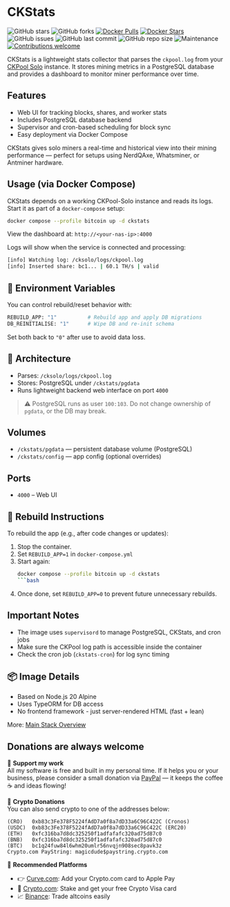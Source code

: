 # CKStats
![GitHub stars](https://img.shields.io/github/stars/magicdude4eva/btc-fullnode-stack?style=social)
![GitHub forks](https://img.shields.io/github/forks/magicdude4eva/btc-fullnode-stack?style=social)
[![Docker Pulls](https://img.shields.io/docker/pulls/magicdude4eva/btc-ckstats)](https://hub.docker.com/r/magicdude4eva/btc-ckstats)
[![Docker Stars](https://img.shields.io/docker/stars/magicdude4eva/btc-ckstats)](https://hub.docker.com/r/magicdude4eva/btc-ckstats)
![GitHub issues](https://img.shields.io/github/issues/magicdude4eva/btc-fullnode-stack)
![GitHub last commit](https://img.shields.io/github/last-commit/magicdude4eva/btc-fullnode-stack)
![GitHub repo size](https://img.shields.io/github/repo-size/magicdude4eva/btc-fullnode-stack)
![Maintenance](https://img.shields.io/maintenance/yes/2025)
[![Contributions welcome](https://img.shields.io/badge/contributions-welcome-brightgreen.svg)](https://github.com/magicdude4eva/btc-fullnode-stack/issues)

CKStats is a lightweight stats collector that parses the `ckpool.log` from your [CKPool Solo](../ckpool) instance. It stores mining metrics in a PostgreSQL database and provides a dashboard to monitor miner performance over time.

## Features
- Web UI for tracking blocks, shares, and worker stats  
- Includes PostgreSQL database backend  
- Supervisor and cron-based scheduling for block sync  
- Easy deployment via Docker Compose  

CKStats gives solo miners a real-time and historical view into their mining performance — perfect for setups using NerdQAxe, Whatsminer, or Antminer hardware.


## Usage (via Docker Compose)
CKStats depends on a working CKPool-Solo instance and reads its logs.  Start it as part of a `docker-compose` setup:
```bash
docker compose --profile bitcoin up -d ckstats
```

View the dashboard at: `http://<your-nas-ip>:4000`

Logs will show when the service is connected and processing:
```bash
[info] Watching log: /cksolo/logs/ckpool.log
[info] Inserted share: bc1... | 60.1 TH/s | valid
```

## 🔐 Environment Variables
You can control rebuild/reset behavior with:
```bash
REBUILD_APP: "1"          # Rebuild app and apply DB migrations
DB_REINITIALISE: "1"      # Wipe DB and re-init schema
```

Set both back to `"0"` after use to avoid data loss.

## 🧠 Architecture
- Parses: `/cksolo/logs/ckpool.log`
- Stores: PostgreSQL under `/ckstats/pgdata`
- Runs lightweight backend web interface on port `4000`

> ⚠️ PostgreSQL runs as user `100:103`. Do not change ownership of `pgdata`, or the DB may break.


## Volumes
- `/ckstats/pgdata` — persistent database volume (PostgreSQL)
- `/ckstats/config` — app config (optional overrides)

## Ports
- `4000` – Web UI

## 🧪 Rebuild Instructions
To rebuild the app (e.g., after code changes or updates):

1. Stop the container.
2. Set `REBUILD_APP=1` in `docker-compose.yml`
3. Start again:  
   ```bash
   docker compose --profile bitcoin up -d ckstats
   ```bash
4. Once done, set `REBUILD_APP=0` to prevent future unnecessary rebuilds.


## Important Notes
- The image uses `supervisord` to manage PostgreSQL, CKStats, and cron jobs  
- Make sure the CKPool log path is accessible inside the container  
- Check the cron job (`ckstats-cron`) for log sync timing

## 📦 Image Details
- Based on Node.js 20 Alpine
- Uses TypeORM for DB access
- No frontend framework - just server-rendered HTML (fast + lean)

More: [Main Stack Overview](https://github.com/magicdude4eva/btc-fullnode-stack)

## Donations are always welcome

[paypal]: https://paypal.me/GerdNaschenweng

🍻 **Support my work**  
All my software is free and built in my personal time. If it helps you or your business, please consider a small donation via [PayPal][paypal] — it keeps the coffee ☕ and ideas flowing!

💸 **Crypto Donations**  
You can also send crypto to one of the addresses below:

```
(CRO)   0xb83c3Fe378F5224fAdD7a0f8a7dD33a6C96C422C (Cronos)  
(USDC)  0xb83c3Fe378F5224fAdD7a0f8a7dD33a6C96C422C (ERC20)  
(ETH)   0xfc316ba7d8dc325250f1adfafafc320ad75d87c0  
(BNB)   0xfc316ba7d8dc325250f1adfafafc320ad75d87c0
(BTC)   bc1q24fuw84l6whm20umlr56nvqjn908sec8pavk3z  
Crypto.com PayString: magicdude$paystring.crypto.com
```

🧾 **Recommended Platforms**  
- 👉 [Curve.com](https://www.curve.com/join#DWPXKG6E): Add your Crypto.com card to Apple Pay  
- 🔐 [Crypto.com](https://crypto.com/app/ref6ayzqvp): Stake and get your free Crypto Visa card  
- 📈 [Binance](https://accounts.binance.com/register?ref=13896895): Trade altcoins easily
